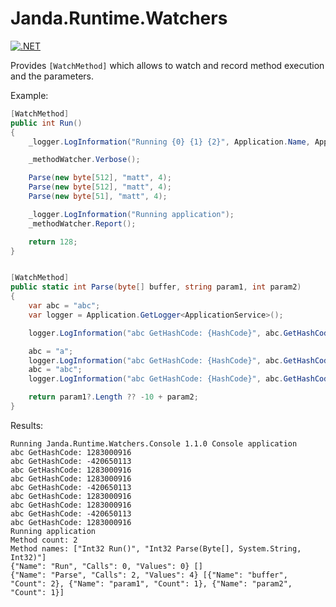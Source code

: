 # Janda.Runtime.Watchers

[![.NET](https://github.com/Jandini/Janda.Runtime.Watchers/actions/workflows/dotnet.yml/badge.svg)](https://github.com/Jandini/Janda.Runtime.Watchers/actions/workflows/dotnet.yml)

Provides `[WatchMethod]` which allows to watch and record method execution and the parameters. 



Example:

```c#
[WatchMethod]
public int Run()
{
    _logger.LogInformation("Running {0} {1} {2}", Application.Name, Application.Version, _settings.Description);

    _methodWatcher.Verbose();

    Parse(new byte[512], "matt", 4);
    Parse(new byte[512], "matt", 4);
    Parse(new byte[51], "matt", 4);

    _logger.LogInformation("Running application");
    _methodWatcher.Report();

    return 128;
}


[WatchMethod]
public static int Parse(byte[] buffer, string param1, int param2)
{
    var abc = "abc";
    var logger = Application.GetLogger<ApplicationService>();

    logger.LogInformation("abc GetHashCode: {HashCode}", abc.GetHashCode());

    abc = "a";
    logger.LogInformation("abc GetHashCode: {HashCode}", abc.GetHashCode());
    abc = "abc";
    logger.LogInformation("abc GetHashCode: {HashCode}", abc.GetHashCode());

    return param1?.Length ?? -10 + param2;
}

```



Results:


```shell
Running Janda.Runtime.Watchers.Console 1.1.0 Console application
abc GetHashCode: 1283000916
abc GetHashCode: -420650113
abc GetHashCode: 1283000916
abc GetHashCode: 1283000916
abc GetHashCode: -420650113
abc GetHashCode: 1283000916
abc GetHashCode: 1283000916
abc GetHashCode: -420650113
abc GetHashCode: 1283000916
Running application
Method count: 2
Method names: ["Int32 Run()", "Int32 Parse(Byte[], System.String, Int32)"]
{"Name": "Run", "Calls": 0, "Values": 0} []
{"Name": "Parse", "Calls": 2, "Values": 4} [{"Name": "buffer", "Count": 2}, {"Name": "param1", "Count": 1}, {"Name": "param2", "Count": 1}]
```

